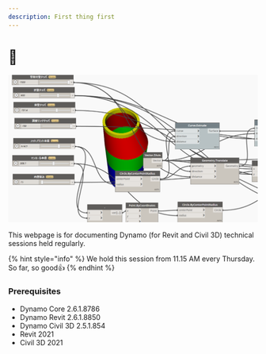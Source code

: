 ```yaml
---
description: First thing first
---
```


# 🚀

![Manhole as](.gitbook/assets/image%20%281%29%20%281%29%20%281%29%20%281%29%20%281%29.png)

This webpage is for documenting Dynamo \(for Revit and Civil 3D\) technical sessions held regularly.  

{% hint style="info" %}
 We hold this session from 11.15 AM every Thursday. So far, so good👍
{% endhint %}

### Prerequisites

* Dynamo Core 2.6.1.8786
* Dynamo Revit 2.6.1.8850
* Dynamo Civil 3D 2.5.1.854
* Revit 2021
* Civil 3D 2021

